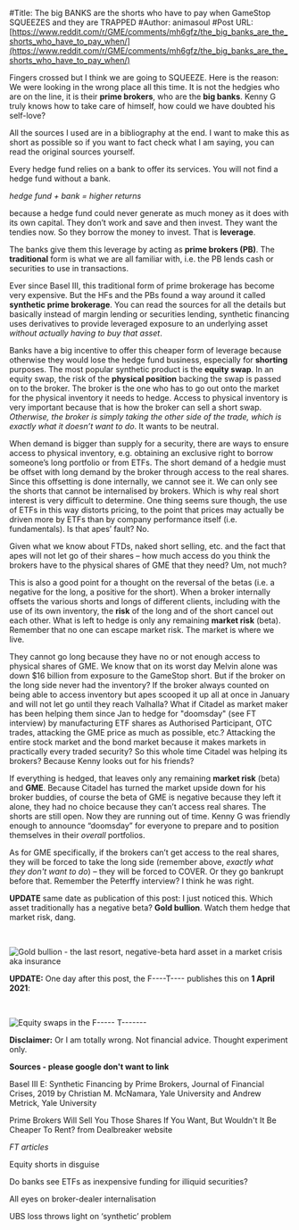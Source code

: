 #Title: The big BANKS are the shorts who have to pay when GameStop SQUEEZES and they are TRAPPED
#Author: animasoul
#Post URL: [https://www.reddit.com/r/GME/comments/mh6gfz/the_big_banks_are_the_shorts_who_have_to_pay_when/](https://www.reddit.com/r/GME/comments/mh6gfz/the_big_banks_are_the_shorts_who_have_to_pay_when/)


Fingers crossed but I think we are going to SQUEEZE. Here is the reason: We were looking in the wrong place all this time. It is not the hedgies who are on the line, it is their **prime brokers**, who are the **big banks**. Kenny G truly knows how to take care of himself, how could we have doubted his self-love?

All the sources I used are in a bibliography at the end. I want to make this as short as possible so if you want to fact check what I am saying, you can read the original sources yourself.

Every hedge fund relies on a bank to offer its services. You will not find a hedge fund without a bank.

*hedge fund + bank = higher returns*

because a hedge fund could never generate as much money as it does with its own capital. They don’t work and save and then invest. They want the tendies now. So they borrow the money to invest. That is **leverage**.

The banks give them this leverage by acting as **prime brokers (PB)**. The **traditional** form is what we are all familiar with, i.e. the PB lends cash or securities to use in transactions.

Ever since Basel III, this traditional form of prime brokerage has become very expensive. But the HFs and the PBs found a way around it called **synthetic prime brokerage**. You can read the sources for all the details but basically instead of margin lending or securities lending, synthetic financing uses derivatives to provide leveraged exposure to an underlying asset *without actually having to buy that asset*.

Banks have a big incentive to offer this cheaper form of leverage because otherwise they would lose the hedge fund business, especially for **shorting** purposes. The most popular synthetic product is the **equity swap**. In an equity swap, the risk of the **physical position** backing the swap is passed on to the broker. The broker is the one who has to go out onto the market for the physical inventory it needs to hedge. Access to physical inventory is very important because that is how the broker can sell a short swap. *Otherwise, the broker is simply taking the other side of the trade, which is exactly what it doesn’t want to do*. It wants to be neutral.

When demand is bigger than supply for a security, there are ways to ensure access to physical inventory, e.g. obtaining an exclusive right to borrow someone’s long portfolio or from ETFs. The short demand of a hedgie must be offset with long demand by the broker through access to the real shares. Since this offsetting is done internally, we cannot see it. We can only see the shorts that cannot be internalised by brokers. Which is why real short interest is very difficult to determine. One thing seems sure though, the use of ETFs in this way distorts pricing, to the point that prices may actually be driven more by ETFs than by company performance itself (i.e. fundamentals). Is that apes’ fault? No.

Given what we know about FTDs, naked short selling, etc. and the fact that apes will not let go of their shares – how much access do you think the brokers have to the physical shares of GME that they need? Um, not much?

This is also a good point for a thought on the reversal of the betas (i.e. a negative for the long, a positive for the short). When a broker internally offsets the various shorts and longs of different clients, including with the use of its own inventory, the **risk** of the long and of the short cancel out each other. What is left to hedge is only any remaining **market risk** (beta). Remember that no one can escape market risk. The market is where we live.

They cannot go long because they have no or not enough access to physical shares of GME. We know that on its worst day Melvin alone was down $16 billion from exposure to the GameStop short. But if the broker on the long side never had the inventory? If the broker always counted on being able to access inventory but apes scooped it up all at once in January and will not let go until they reach Valhalla? What if Citadel as market maker has been helping them since Jan to hedge for "doomsday" (see FT interview) by manufacturing ETF shares as Authorised Participant, OTC trades, attacking the GME price as much as possible, etc.? Attacking the entire stock market and the bond market because it makes markets in practically every traded security? So this whole time Citadel was helping its brokers? Because Kenny looks out for his friends?

If everything is hedged, that leaves only any remaining **market risk** (beta) and **GME**. Because Citadel has turned the market upside down for his broker buddies, of course the beta of GME is negative because they left it alone, they had no choice because they can’t access real shares. The shorts are still open. Now they are running out of time. Kenny G was friendly enough to announce “doomsday” for everyone to prepare and to position themselves in their *overall* portfolios.

As for GME specifically, if the brokers can’t get access to the real shares, they will be forced to take the long side (remember above, *exactly what they don't want to do*) – they will be forced to COVER. Or they go bankrupt before that. Remember the Peterffy interview? I think he was right.

**UPDATE** same date as publication of this post: I just noticed this. Which asset traditionally has a negative beta? **Gold bullion**. Watch them hedge that market risk, dang.

&#x200B;

![Gold bullion - the last resort, negative-beta hard asset in a market crisis aka insurance](https://preview.redd.it/0vkq4txjxdq61.jpg?width=1242&format=pjpg&auto=webp&s=57132379c2fe38d382744c9564ff02ce97e20481)

**UPDATE:** One day after this post, the F----T---- publishes this on **1 April 2021**:

&#x200B;

![Equity swaps in the F----- T-------](https://preview.redd.it/kj90no3z3jq61.png?width=1236&format=png&auto=webp&s=f78982c3aea7d6ab7fe686b9873674aba1e034a5)

**Disclaimer:** Or I am totally wrong. Not financial advice. Thought experiment only.

**Sources - please google don't want to link**

Basel III E: Synthetic Financing by Prime Brokers, Journal of Financial Crises, 2019 by Christian M. McNamara, Yale University and Andrew Metrick, Yale University

Prime Brokers Will Sell You Those Shares If You Want, But Wouldn't It Be Cheaper To Rent? from Dealbreaker website

*FT articles*

Equity shorts in disguise

Do banks see ETFs as inexpensive funding for illiquid securities?

All eyes on broker-dealer internalisation

UBS loss throws light on ‘synthetic’ problem